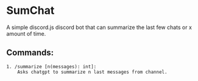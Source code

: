 # SumChat
A simple discord.js discord bot that can summarize the last few chats or x amount of time.

Commands:
  --
    1. /summarize [n(messages): int]:
        Asks chatgpt to summarize n last messages from channel.